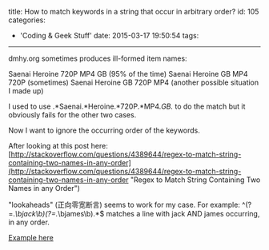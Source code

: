 title: How to match keywords in a string that occur in arbitrary order?
id: 105
categories:
  - 'Coding & Geek Stuff'
date: 2015-03-17 19:50:54
tags:
---

dmhy.org sometimes produces ill-formed item names:

Saenai Heroine 720P MP4 GB (95% of the time)
Saenai Heroine GB MP4 720P (sometimes)
Saenai Heroine GB 720P MP4 (another possible situation I made up)

I used to use .*Saenai.*Heroine.*720P.*MP4.*GB.* to do the match but it obviously fails for the other two cases.

Now I want to ignore the occurring order of the keywords.

After looking at this post here:
[http://stackoverflow.com/questions/4389644/regex-to-match-string-containing-two-names-in-any-order](http://stackoverflow.com/questions/4389644/regex-to-match-string-containing-two-names-in-any-order "Regex to Match String Containing Two Names in any Order")

"lookaheads" (正向零宽断言) seems to work for my case. For example:
<span class="lang:default decode:true crayon-inline">^(?=.*\bjack\b)(?=.*\bjames\b).*$</span> matches a line with jack AND james occurring, in any order.

[Example here](http://www.rubular.com/r/XzVf1NQtjX)
